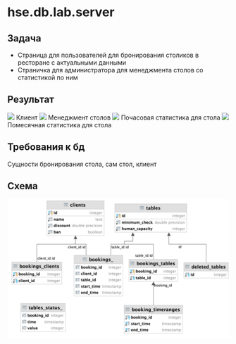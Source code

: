 # hse.db.lab.server

## Задача
* Страница для пользователей для бронирования столиков в ресторане с актуальными данными
* Страничка для администратора для менеджмента столов со статистикой по ним

## Результат
![](/readme/client)
Клиент
![](/readme/admin_tables_list)
Менеджмент столов
![](/readme/admin_hours_stat)
Почасовая статистика для стола
![](/readme/admin_months_stat)
Помесячная статистика для стола

## Требования к бд
Сущности бронирования стола, сам стол, клиент

## Схема
![](/resources/Снимок%20экрана%202021-12-23%20в%2010.00.28.png)
